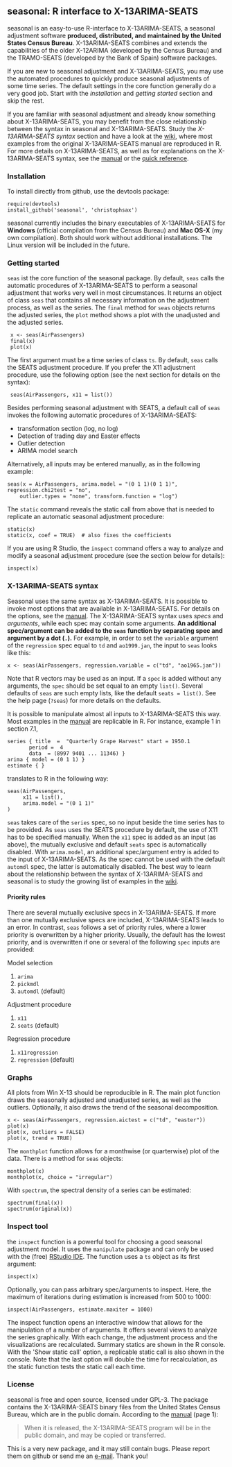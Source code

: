 seasonal: R interface to X-13ARIMA-SEATS
----------------------------------------

seasonal is an easy-to-use R-interface to X-13ARIMA-SEATS, a seasonal adjustment software **produced, distributed, and maintained by the United States Census Bureau**. X-13ARIMA-SEATS combines and extends the capabilities of the older X-12ARIMA (developed by the Census Bureau) and the TRAMO-SEATS (developed by the Bank of Spain) software packages. 

If you are new to seasonal adjustment and X-13ARIMA-SEATS, you may use the automated procedures to quickly produce seasonal adjustments of some time series. The default settings in the core function generally do a very good job. Start with the *installation* and *getting started* section and skip the rest. 

If you are familiar with seasonal adjustment and already know something about X-13ARIMA-SEATS, you may benefit from the close relationship between the syntax in seasonal and X-13ARIMA-SEATS. Study the *X-13ARIMA-SEATS syntax* section and have a look at the [wiki][examples], where most examples from the original X-13ARIMA-SEATS manual are reproduced in R. For more details on X-13ARIMA-SEATS, as well as for explanations on the X-13ARIMA-SEATS syntax, see the [manual][manual] or the [quick reference][qref].


### Installation

To install directly from github, use the devtools package:

    require(devtools)
    install_github('seasonal', 'christophsax')
    
seasonal currently includes the binary executables of X-13ARIMA-SEATS for **Windows** (official compilation from the Census Bureau) and **Mac OS-X** (my own compilation). Both should work without additional installations. The Linux version will be included in the future.


### Getting started

`seas` ist the core function of the seasonal package. By default, `seas` calls the automatic procedures of X-13ARIMA-SEATS to perform a seasonal adjustment that works very well in most circumstances. It returns an object of class `seas` that contains all necessary information on the adjustment process, as well as the series. The `final` method for `seas` objects returns the adjusted series, the `plot` method shows a plot with the unadjusted and the adjusted series. 

     x <- seas(AirPassengers)
     final(x)
     plot(x)
     
The first argument must be a time series of class `ts`. By default, `seas` calls the SEATS adjustment procedure. If you prefer the X11 adjustment procedure, use the following option (see the next section for details on the syntax):

     seas(AirPassengers, x11 = list())
     
Besides performing seasonal adjustment with SEATS, a default call of `seas` invokes the following automatic procedures of X-13ARIMA-SEATS:
  - transformation section (log, no log)
  - Detection of trading day and Easter effects
  - Outlier detection
  - ARIMA model search

Alternatively, all inputs may be entered manually, as in the following example:

    seas(x = AirPassengers, arima.model = "(0 1 1)(0 1 1)", regression.chi2test = "no", 
        outlier.types = "none", transform.function = "log")

The `static` command reveals the static call from above that is needed to replicate an automatic seasonal adjustment procedure:

    static(x)
    static(x, coef = TRUE)  # also fixes the coefficients
    
If you are using R Studio, the `inspect` command offers a way to analyze and modify a seasonal adjustment procedure (see the section below for details):

    inspect(x)


### X-13ARIMA-SEATS syntax

Seasonal uses the same syntax as X-13ARIMA-SEATS. It is possible to invoke most options that are available in X-13ARIMA-SEATS. For details on the options, see the [manual][manual]. The X-13ARIMA-SEATS syntax uses *specs* and *arguments*, while each spec may contain some arguments. **An additional spec/argument can be added to the `seas` function by separating spec and argument by a dot (`.`).** For example, in order to set the `variable` argument of the `regression` spec equal to `td` and `ao1999.jan`, the input to `seas` looks like this:

    x <- seas(AirPassengers, regression.variable = c("td", "ao1965.jan"))
   
Note that R vectors may be used as an input. If a `spec` is added without any arguments, the `spec` should be set equal to an empty `list()`. Several defaults of `seas` are such empty lists, like the default `seats = list()`. See the help page (`?seas`) for more details on the defaults.

It is possible to manipulate almost all inputs to X-13ARIMA-SEATS this way. Most examples in the [manual][manual] are replicable in R. For instance, example 1 in section 7.1,

    series { title  =  "Quarterly Grape Harvest" start = 1950.1
           period =  4
           data  = (8997 9401 ... 11346) }
    arima { model = (0 1 1) }
    estimate { }

translates to R in the following way:

    seas(AirPassengers,
         x11 = list(),
         arima.model = "(0 1 1)"
    )
    
`seas` takes care of the `series` spec, so no input beside the time series has to be provided. As `seas` uses the SEATS procedure by default, the use of X11 has to be specified manually. When the `x11` spec is added as an input (as above), the mutually exclusive and default `seats` spec is automatically disabled. With `arima.model`, an additional spec/argument entry is added to the input of X-13ARIMA-SEATS. As the spec cannot be used with the default `automdl` spec, the latter is automatically disabled. The best way to learn about the relationship between the syntax of X-13ARIMA-SEATS and seasonal is to study the growing list of examples in the [wiki][examples].


#### Priority rules

There are several mutually exclusive specs in X-13ARIMA-SEATS. If more than one mutually exclusive specs are included, X-13ARIMA-SEATS leads to an error. In contrast, `seas` follows a set of priority rules, where a lower priority is overwritten by a higher priority. Usually, the default has the lowest priority, and is overwritten if one or several of the following `spec` inputs are provided:

Model selection
  1. `arima`
  2. `pickmdl`
  3. `automdl` (default)

Adjustment procedure
  1. `x11`
  2. `seats` (default)
  
Regression procedure
  1. `x11regression`
  2. `regression` (default)
  

### Graphs

All plots from Win X-13 should be reproducible in R. The main plot function draws the seasonally adjusted and unadjusted series, as well as the outliers. Optionally, it also draws the trend of the seasonal decomposition.

    x <- seas(AirPassengers, regression.aictest = c("td", "easter"))
    plot(x)
    plot(x, outliers = FALSE)
    plot(x, trend = TRUE)

The `monthplot` function allows for a monthwise (or quarterwise) plot of the data. There is a method for `seas` objects:

    monthplot(x)
    monthplot(x, choice = "irregular")

With `spectrum`, the spectral density of a series can be estimated:

    spectrum(final(x))
    spectrum(original(x))


### Inspect tool

the `inspect` function is a powerful tool for choosing a good seasonal adjustment model. It uses the `manipulate` package and can only be used with the (free) [RStudio IDE][rstudio]. The function uses a `ts` object as its first argument:

    inspect(x)
    
Optionally, you can pass arbitrary spec/arguments to inspect. Here, the maximum of iterations during estimation is increased from 500 to 1000:

    inspect(AirPassengers, estimate.maxiter = 1000) 
    
The inspect function opens an interactive window that allows for the manipulation of a number of arguments. It offers several views to analyze the series graphically. With each change, the adjustment process and the visualizations are recalculated. Summary statics are shown in the R console. With the 'Show static call' option, a replicable static call is also shown in the console. Note that the last option will double the time for recalculation, as the static function tests the static call each time.


### License

seasonal is free and open source, licensed under GPL-3. The package contains the X-13ARIMA-SEATS binary files from the United States Census Bureau, which are in the public domain. According to the [manual][manual] (page 1):

> When it is released, the X-13ARIMA-SEATS program will be in the public domain, and may be copied or transferred.

This is a very new package, and it may still contain bugs. Please report them on github or send me an [e-mail](mailto:christoph.sax@gmail.com). Thank you!

[manual]: http://www.census.gov/ts/x13as/docX13AS.pdf "Reference Manual"

[qref]: http://www.census.gov/ts/x13as/pc/qrefX13ASpc.pdf "Quick Reference"

[examples]: https://github.com/christophsax/seasonal/wiki/Examples-of-X-13ARIMA-SEATS-in-R "Wiki: Examples of X-13ARIMA-SEATS in R"

[rstudio]: http://www.rstudio.com/ide/





